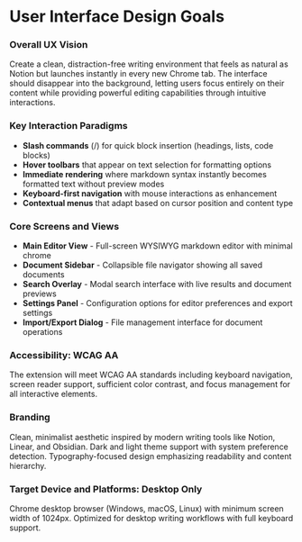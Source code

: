 # User Interface Design Goals

### Overall UX Vision
Create a clean, distraction-free writing environment that feels as natural as Notion but launches instantly in every new Chrome tab. The interface should disappear into the background, letting users focus entirely on their content while providing powerful editing capabilities through intuitive interactions.

### Key Interaction Paradigms
- **Slash commands** (/) for quick block insertion (headings, lists, code blocks)
- **Hover toolbars** that appear on text selection for formatting options
- **Immediate rendering** where markdown syntax instantly becomes formatted text without preview modes
- **Keyboard-first navigation** with mouse interactions as enhancement
- **Contextual menus** that adapt based on cursor position and content type

### Core Screens and Views
- **Main Editor View** - Full-screen WYSIWYG markdown editor with minimal chrome
- **Document Sidebar** - Collapsible file navigator showing all saved documents
- **Search Overlay** - Modal search interface with live results and document previews
- **Settings Panel** - Configuration options for editor preferences and export settings
- **Import/Export Dialog** - File management interface for document operations

### Accessibility: WCAG AA
The extension will meet WCAG AA standards including keyboard navigation, screen reader support, sufficient color contrast, and focus management for all interactive elements.

### Branding
Clean, minimalist aesthetic inspired by modern writing tools like Notion, Linear, and Obsidian. Dark and light theme support with system preference detection. Typography-focused design emphasizing readability and content hierarchy.

### Target Device and Platforms: Desktop Only
Chrome desktop browser (Windows, macOS, Linux) with minimum screen width of 1024px. Optimized for desktop writing workflows with full keyboard support.